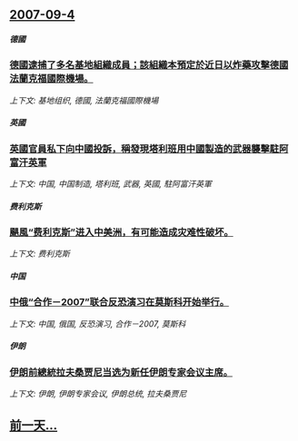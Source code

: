 ## [2007-09-4](/news/2007/09/4/index.md)

##### 德國
### [德國逮捕了多名基地組織成員；該組織本預定於近日以炸藥攻擊德國法蘭克福國際機場。](/news/2007/09/4/德國逮捕了多名基地組織成員-該組織本預定於近日以炸藥攻擊德國法蘭克福國際機場.md)
_上下文: 基地组织, 德國, 法蘭克福國際機場_

##### 英國
### [英國官員私下向中國投訴，稱發現塔利班用中國製造的武器襲擊駐阿富汗英軍](/news/2007/09/4/英國官員私下向中國投訴-稱發現塔利班用中國製造的武器襲擊駐阿富汗英軍.md)
_上下文: 中国, 中国制造, 塔利班, 武器, 英國, 駐阿富汗英軍_

##### 费利克斯
### [颶風“费利克斯”进入中美洲，有可能造成灾难性破坏。](/news/2007/09/4/颶風-费利克斯-进入中美洲-有可能造成灾难性破坏.md)
_上下文: 费利克斯_

##### 中国
### [中俄“合作－2007”联合反恐演习在莫斯科开始举行。](/news/2007/09/4/中俄-合作-2007-联合反恐演习在莫斯科开始举行.md)
_上下文: 中国, 俄国, 反恐演习, 合作－2007, 莫斯科_

##### 伊朗
### [伊朗前總統拉夫桑贾尼当选为新任伊朗专家会议主席。](/news/2007/09/4/伊朗前總統拉夫桑贾尼当选为新任伊朗专家会议主席.md)
_上下文: 伊朗, 伊朗专家会议, 伊朗总统, 拉夫桑贾尼_

## [前一天...](/news/2007/09/3/index.md)

